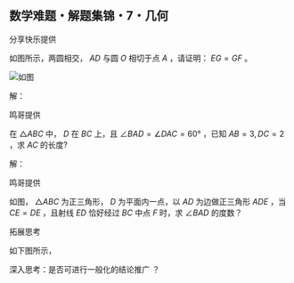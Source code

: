 ## 数学难题・解题集锦・7・几何



分享快乐提供

如图所示，两圆相交， $AD$ 与圆 $O$ 相切于点 $A$ ，请证明： $EG=GF$ 。

![如图](/docs/pics/p47-1.png)

解：

鸣哥提供

在 $\triangle ABC$ 中， $D$ 在 $BC$ 上，且 $\angle BAD=\angle DAC=60°$ ，已知 $AB=3,DC=2$ ，求 $AC$ 的长度?

解：

鸣哥提供

如图， $\triangle ABC$ 为正三角形， $D$ 为平面内一点，以 $AD$ 为边做正三角形 $ADE$ ，当 $CE=DE$ ，且射线 $ED$ 恰好经过 $BC$ 中点 $F$ 时，求 $\angle BAD$ 的度数？

拓展思考

如下图所示，

深入思考：是否可进行一般化的结论推广 ？
